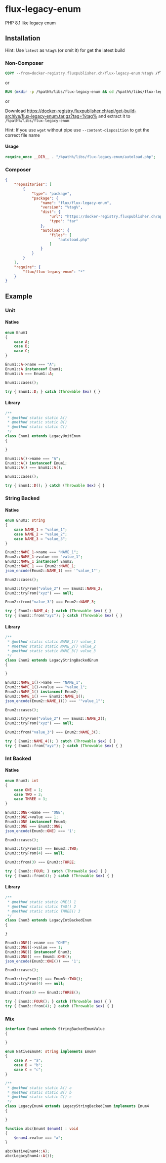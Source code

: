 # flux-legacy-enum

PHP 8.1 like legacy enum

## Installation

Hint: Use `latest` as `%tag%` (or omit it) for get the latest build

### Non-Composer

```dockerfile
COPY --from=docker-registry.fluxpublisher.ch/flux-legacy-enum:%tag% /flux-legacy-enum /%path%/libs/flux-legacy-enum
```

or

```dockerfile
RUN (mkdir -p /%path%/libs/flux-legacy-enum && cd /%path%/libs/flux-legacy-enum && wget -O - https://docker-registry.fluxpublisher.ch/api/get-build-archive/flux-legacy-enum.tar.gz?tag=%tag% | tar -xz --strip-components=1)
```

or

Download https://docker-registry.fluxpublisher.ch/api/get-build-archive/flux-legacy-enum.tar.gz?tag=%tag% and extract it to `/%path%/libs/flux-legacy-enum`

Hint: If you use `wget` without pipe use `--content-disposition` to get the correct file name

#### Usage

```php
require_once __DIR__ . "/%path%/libs/flux-legacy-enum/autoload.php";
```

### Composer

```json
{
    "repositories": [
        {
            "type": "package",
            "package": {
                "name": "flux/flux-legacy-enum",
                "version": "%tag%",
                "dist": {
                    "url": "https://docker-registry.fluxpublisher.ch/api/get-build-archive/flux-legacy-enum.tar.gz?tag=%tag%",
                    "type": "tar"
                },
                "autoload": {
                    "files": [
                        "autoload.php"
                    ]
                }
            }
        }
    ],
    "require": {
        "flux/flux-legacy-enum": "*"
    }
}
```

## Example

### Unit

#### Native

```php
enum Enum1
{
    case A;
    case B;
    case C;
}
```

```php
Enum1::A->name === "A";
Enum1::A instanceof Enum1;
Enum1::A === Enum1::A;

Enum1::cases();

try { Enum1::D; } catch (Throwable $ex) { }
```

#### Library

```php
/**
 * @method static static A()
 * @method static static B()
 * @method static static C()
 */
class Enum1 extends LegacyUnitEnum
{

}
```

```php
Enum1::A()->name === "A";
Enum1::A() instanceof Enum1;
Enum1::A() === Enum1::A();

Enum1::cases();

try { Enum1::D(); } catch (Throwable $ex) { }
```

### String Backed

#### Native

```php
enum Enum2: string
{
    case NAME_1 = "value_1";
    case NAME_2 = "value_2";
    case NAME_3 = "value_3";
}
```

```php
Enum2::NAME_1->name === "NAME_1";
Enum2::NAME_1->value === "value_1";
Enum2::NAME_1 instanceof Enum2;
Enum2::NAME_1 === Enum2::NAME_1;
json_encode(Enum2::NAME_1) === '"value_1"';

Enum2::cases();

Enum2::tryFrom("value_2") === Enum2::NAME_2;
Enum2::tryFrom("xyz") === null;

Enum2::from("value_3") === Enum2::NAME_3;

try { Enum2::NAME_4; } catch (Throwable $ex) { }
try { Enum2::from("xyz"); } catch (Throwable $ex) { }
```

#### Library

```php
/**
 * @method static static NAME_1() value_1
 * @method static static NAME_2() value_2
 * @method static static NAME_3() value_3
 */
class Enum2 extends LegacyStringBackedEnum
{

}
```

```php
Enum2::NAME_1()->name === "NAME_1";
Enum2::NAME_1()->value === "value_1";
Enum2::NAME_1() instanceof Enum2;
Enum2::NAME_1() === Enum2::NAME_1();
json_encode(Enum2::NAME_1()) === '"value_1"';

Enum2::cases();

Enum2::tryFrom("value_2") === Enum2::NAME_2();
Enum2::tryFrom("xyz") === null;

Enum2::from("value_3") === Enum2::NAME_3();

try { Enum2::NAME_4(); } catch (Throwable $ex) { }
try { Enum2::from("xyz"); } catch (Throwable $ex) { }
```

### Int Backed

#### Native

```php
enum Enum3: int
{
    case ONE = 1;
    case TWO = 2;
    case THREE = 3;
}
```

```php
Enum3::ONE->name === "ONE";
Enum3::ONE->value === 1;
Enum3::ONE instanceof Enum3;
Enum3::ONE === Enum3::ONE;
json_encode(Enum3::ONE) === '1';

Enum3::cases();

Enum3::tryFrom(2) === Enum3::TWO;
Enum3::tryFrom(4) === null;

Enum3::from(3) === Enum3::THREE;

try { Enum3::FOUR; } catch (Throwable $ex) { }
try { Enum3::from(4); } catch (Throwable $ex) { }
```

#### Library

```php
/**
 * @method static static ONE() 1
 * @method static static TWO() 2
 * @method static static THREE() 3
 */
class Enum3 extends LegacyIntBackedEnum
{

}
```

```php
Enum3::ONE()->name === "ONE";
Enum3::ONE()->value === 1;
Enum3::ONE() instanceof Enum3;
Enum3::ONE() === Enum3::ONE();
json_encode(Enum3::ONE()) === '1';

Enum3::cases();

Enum3::tryFrom(2) === Enum3::TWO();
Enum3::tryFrom(4) === null;

Enum3::from(3) === Enum3::THREE();

try { Enum3::FOUR(); } catch (Throwable $ex) { }
try { Enum3::from(4); } catch (Throwable $ex) { }
```

### Mix

```php
interface Enum4 extends StringBackedEnumValue
{

}
```

```php
enum NativeEnum4: string implements Enum4
{
    case A = "a";
    case B = "b";
    case C = "c";
}
```

```php
/**
 * @method static static A() a
 * @method static static B() b
 * @method static static C() c
 */
class LegacyEnum4 extends LegacyStringBackedEnum implements Enum4
{

}
```

```php
function abc(Enum4 $enum4) : void
{
    $enum4->value === "a";
}

abc(NativeEnum4::A);
abc(LegacyEnum4::A());
```
